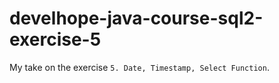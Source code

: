 # develhope-java-course-sql2-exercise-5
My take on the exercise `5. Date, Timestamp, Select Function`.
